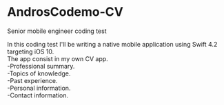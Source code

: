 # AndrosCodemo-CV
Senior mobile engineer coding test

In this coding test I'll be writing a native mobile application using Swift 4.2 targeting iOS 10.\
The app consist in my own CV app.\
-Professional summary.\
-Topics of knowledge.\
-Past experience.\
-Personal information.\
-Contact information.
